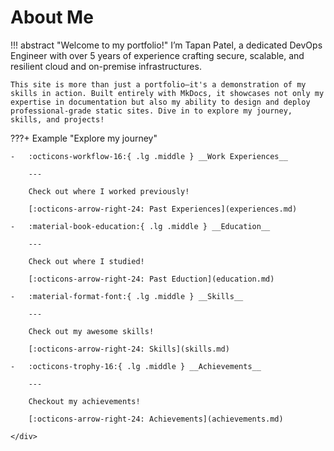 # About Me  
!!! abstract "Welcome to my portfolio!"
    I’m Tapan Patel, a dedicated DevOps Engineer with over 5 years of experience crafting secure, scalable, and resilient cloud and on-premise infrastructures.

    This site is more than just a portfolio—it's a demonstration of my skills in action. Built entirely with MkDocs, it showcases not only my expertise in documentation but also my ability to design and deploy professional-grade static sites. Dive in to explore my journey, skills, and projects!

???+ Example "Explore my journey" 
    <div class="grid cards" markdown>

    -   :octicons-workflow-16:{ .lg .middle } __Work Experiences__

        ---

        Check out where I worked previously!

        [:octicons-arrow-right-24: Past Experiences](experiences.md)  

    -   :material-book-education:{ .lg .middle } __Education__

        ---

        Check out where I studied!

        [:octicons-arrow-right-24: Past Eduction](education.md)  

    -   :material-format-font:{ .lg .middle } __Skills__

        ---

        Check out my awesome skills!

        [:octicons-arrow-right-24: Skills](skills.md)

    -   :octicons-trophy-16:{ .lg .middle } __Achievements__

        ---

        Checkout my achievements! 

        [:octicons-arrow-right-24: Achievements](achievements.md)

    </div> 

